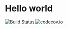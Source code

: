Hello world
=======

[![Build Status](https://secure.travis-ci.org/codecov/codecov-python.svg?branch=master)](http://travis-ci.org/codecov/codecov-python)
[![codecov.io](https://codecov.io/github/codecov-test/python-5/coverage.svg?branch=master)](https://codecov.io/github/codecov-test/python-5?branch=master)
